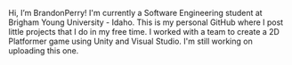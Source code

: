 Hi, I’m BrandonPerry! I'm currently a Software Engineering student at Brigham Young University - Idaho.
This is my personal GitHub where I post little projects that I do in my free time.
I worked with a team to create a 2D Platformer game using Unity and Visual Studio. I'm still working on uploading this one.
